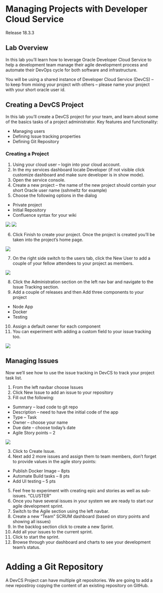 # Managing Projects with Developer Cloud Service
Release 18.3.3
 
## Lab Overview
In this lab you’ll learn how to leverage Oracle Developer Cloud Service to help  a development team manage their agile development process and automate their DevOps cycle for both software and infrastructure. 

You will be using a shared instance of Developer Cloud Service (DevCS) – to keep from mixing your project with others – please name your project with your short oracle user id.

## Creating a DevCS Project
In this lab you’ll create a DevCS project for your team, and learn about some of the basics tasks of a project administrator.
Key features and functionality:

 -	Managing users
 -	Defining Issue tracking properties
 -	Defining Git Repository


 
### Creating a Project
1.	Using your cloud user – login into your cloud account.
2.	In the my services dashboard locate Developer (if not visible click customize dashboard and make sure developer is in show mode).
3.	Open the service console.
4.	Create a new project – the name of the new project should contain your short Oracle user name (sshmeltz for example)
5.	Choose the following options in the dialog 
 - 	Private project
 -   Initial Repository
 - 	Confluence syntax for your wiki

![](/tutorials/DevcsImages/Picture1.png)
![](/tutorials/DevcsImages/Picture2.png) 

6.	Click Finish to create your project.  Once the project is created you’ll be taken into the project’s home page.
 
![](/tutorials/DevcsImages/Picture3.png)

7.	On the right side switch to the users tab, click the New User to add a couple of your fellow attendees to your project as members.  

![](/tutorials/DevcsImages/Picture4.png)

8.	Click the Administration section on the left nav bar and navigate to the Issue Tracking section.
9.	Add a couple of releases and then Add three components to your project
-	Node App
-	Docker
-	Testing
10.	Assign a default owner for each component
11.	You can experiment with adding a custom field to your issue tracking too.
 
![](/tutorials/DevcsImages/Picture5.png)



##	Managing Issues
Now we’ll see how to use the issue tracking in DevCS to track your project task list.
1.	From the left navbar choose Issues
2.	Click New Issue to add an issue to your repository
3.	Fill out the following:
-	Summary – load code to git repo
-	Description – need to have the initial code of the app
-	Type – Task
-	Owner – choose your name
-	Due date – choose today’s date
-	Agile Story points – 2

![](/tutorials/DevcsImages/Picture6.png)
 
3.	Click to Create Issue.
4.	Next add 2 more issues and assign them to team members, don’t forget to provide values in the agile story points:
- Publish Docker Image – 8pts
- Automate Build tasks – 8 pts
- Add UI testing – 5 pts
5.	Feel free to experiment with creating epic and stories as well as sub-issues. “CLUSTER”
6.	Once you have several issues in your system we are ready to start our agile development sprint.
7.	Switch to the Agile section using the left navbar.
8.	Create a new “Team” SCRUM dashboard (based on story points and showing all issues)
9.	In the backlog section click to create a new Sprint.
10.	Add all your issues to the current sprint.
11.	Click to start the sprint.
12.	Browse through your dashboard and charts to see your development team’s  status.

# Adding a Git Repository
A DevCS Project can have multiple git repositories. We are going to add a new repostiroy copying the content of an existing repository on GitHub.


